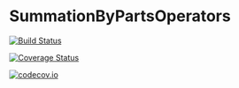 # SummationByPartsOperators

[![Build Status](https://travis-ci.org/ranocha/SummationByPartsOperators.jl.svg?branch=master)](https://travis-ci.org/ranocha/SummationByPartsOperators.jl)

[![Coverage Status](https://coveralls.io/repos/ranocha/SummationByPartsOperators.jl/badge.svg?branch=master&service=github)](https://coveralls.io/github/ranocha/SummationByPartsOperators.jl?branch=master)

[![codecov.io](http://codecov.io/github/ranocha/SummationByPartsOperators.jl/coverage.svg?branch=master)](http://codecov.io/github/ranocha/SummationByPartsOperators.jl?branch=master)
